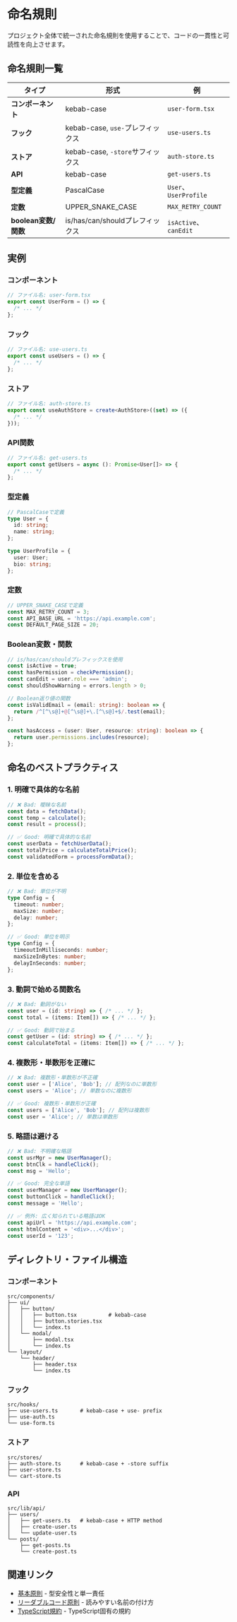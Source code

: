 # 命名規則

プロジェクト全体で統一された命名規則を使用することで、コードの一貫性と可読性を向上させます。

## 命名規則一覧

| タイプ               | 形式                             | 例                    |
| -------------------- | -------------------------------- | --------------------- |
| **コンポーネント**   | kebab-case                       | `user-form.tsx`       |
| **フック**           | kebab-case, `use-`プレフィックス | `use-users.ts`        |
| **ストア**           | kebab-case, `-store`サフィックス | `auth-store.ts`       |
| **API**              | kebab-case                       | `get-users.ts`        |
| **型定義**           | PascalCase                       | `User`、`UserProfile` |
| **定数**             | UPPER_SNAKE_CASE                 | `MAX_RETRY_COUNT`     |
| **boolean変数/関数** | is/has/can/shouldプレフィックス  | `isActive`、`canEdit` |

## 実例

### コンポーネント

```typescript
// ファイル名: user-form.tsx
export const UserForm = () => {
  /* ... */
};
```

### フック

```typescript
// ファイル名: use-users.ts
export const useUsers = () => {
  /* ... */
};
```

### ストア

```typescript
// ファイル名: auth-store.ts
export const useAuthStore = create<AuthStore>((set) => ({
  /* ... */
}));
```

### API関数

```typescript
// ファイル名: get-users.ts
export const getUsers = async (): Promise<User[]> => {
  /* ... */
};
```

### 型定義

```typescript
// PascalCaseで定義
type User = {
  id: string;
  name: string;
};

type UserProfile = {
  user: User;
  bio: string;
};
```

### 定数

```typescript
// UPPER_SNAKE_CASEで定義
const MAX_RETRY_COUNT = 3;
const API_BASE_URL = 'https://api.example.com';
const DEFAULT_PAGE_SIZE = 20;
```

### Boolean変数・関数

```typescript
// is/has/can/shouldプレフィックスを使用
const isActive = true;
const hasPermission = checkPermission();
const canEdit = user.role === 'admin';
const shouldShowWarning = errors.length > 0;

// Boolean返り値の関数
const isValidEmail = (email: string): boolean => {
  return /^[^\s@]+@[^\s@]+\.[^\s@]+$/.test(email);
};

const hasAccess = (user: User, resource: string): boolean => {
  return user.permissions.includes(resource);
};
```

## 命名のベストプラクティス

### 1. 明確で具体的な名前

```typescript
// ❌ Bad: 曖昧な名前
const data = fetchData();
const temp = calculate();
const result = process();

// ✅ Good: 明確で具体的な名前
const userData = fetchUserData();
const totalPrice = calculateTotalPrice();
const validatedForm = processFormData();
```

### 2. 単位を含める

```typescript
// ❌ Bad: 単位が不明
type Config = {
  timeout: number;
  maxSize: number;
  delay: number;
};

// ✅ Good: 単位を明示
type Config = {
  timeoutInMilliseconds: number;
  maxSizeInBytes: number;
  delayInSeconds: number;
};
```

### 3. 動詞で始める関数名

```typescript
// ❌ Bad: 動詞がない
const user = (id: string) => { /* ... */ };
const total = (items: Item[]) => { /* ... */ };

// ✅ Good: 動詞で始まる
const getUser = (id: string) => { /* ... */ };
const calculateTotal = (items: Item[]) => { /* ... */ };
```

### 4. 複数形・単数形を正確に

```typescript
// ❌ Bad: 複数形・単数形が不正確
const user = ['Alice', 'Bob']; // 配列なのに単数形
const users = 'Alice'; // 単数なのに複数形

// ✅ Good: 複数形・単数形が正確
const users = ['Alice', 'Bob']; // 配列は複数形
const user = 'Alice'; // 単数は単数形
```

### 5. 略語は避ける

```typescript
// ❌ Bad: 不明確な略語
const usrMgr = new UserManager();
const btnClk = handleClick();
const msg = 'Hello';

// ✅ Good: 完全な単語
const userManager = new UserManager();
const buttonClick = handleClick();
const message = 'Hello';

// ✅ 例外: 広く知られている略語はOK
const apiUrl = 'https://api.example.com';
const htmlContent = '<div>...</div>';
const userId = '123';
```

## ディレクトリ・ファイル構造

### コンポーネント

```
src/components/
├── ui/
│   ├── button/
│   │   ├── button.tsx          # kebab-case
│   │   ├── button.stories.tsx
│   │   └── index.ts
│   └── modal/
│       ├── modal.tsx
│       └── index.ts
└── layout/
    └── header/
        ├── header.tsx
        └── index.ts
```

### フック

```
src/hooks/
├── use-users.ts       # kebab-case + use- prefix
├── use-auth.ts
└── use-form.ts
```

### ストア

```
src/stores/
├── auth-store.ts      # kebab-case + -store suffix
├── user-store.ts
└── cart-store.ts
```

### API

```
src/lib/api/
├── users/
│   ├── get-users.ts   # kebab-case + HTTP method
│   ├── create-user.ts
│   └── update-user.ts
└── posts/
    ├── get-posts.ts
    └── create-post.ts
```

## 関連リンク

- [基本原則](./01-basic-principles.md) - 型安全性と単一責任
- [リーダブルコード原則](./03-readable-code.md) - 読みやすい名前の付け方
- [TypeScript規約](./06-typescript-rules.md) - TypeScript固有の規約
